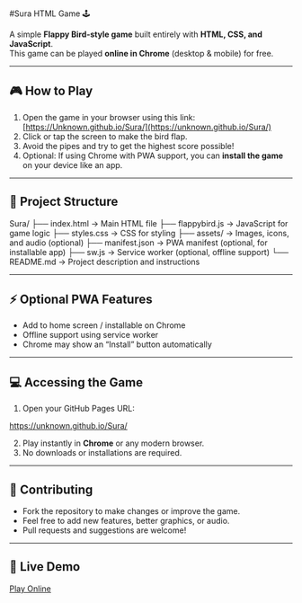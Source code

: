 #Sura HTML Game 🕹️

A simple **Flappy Bird-style game** built entirely with **HTML, CSS, and JavaScript**.  
This game can be played **online in Chrome** (desktop & mobile) for free.  

---

## 🎮 How to Play

1. Open the game in your browser using this link:  
   [https://Unknown.github.io/Sura/](https://unknown.github.io/Sura/)
2. Click or tap the screen to make the bird flap.  
3. Avoid the pipes and try to get the highest score possible!  
4. Optional: If using Chrome with PWA support, you can **install the game** on your device like an app.

---

## 📂 Project Structure

Sura/ ├── index.html       → Main HTML file ├── flappybird.js          → JavaScript for game logic ├── styles.css       → CSS for styling ├── assets/          → Images, icons, and audio (optional) ├── manifest.json    → PWA manifest (optional, for installable app) ├── sw.js            → Service worker (optional, offline support) └── README.md        → Project description and instructions

---

## ⚡ Optional PWA Features

- Add to home screen / installable on Chrome  
- Offline support using service worker  
- Chrome may show an “Install” button automatically

---

## 💻 Accessing the Game

1. Open your GitHub Pages URL:

https://unknown.github.io/Sura/

2. Play instantly in **Chrome** or any modern browser.  
3. No downloads or installations are required.  

---

## 📣 Contributing

- Fork the repository to make changes or improve the game.  
- Feel free to add new features, better graphics, or audio.  
- Pull requests and suggestions are welcome!

---

## 🔗 Live Demo

[Play Online](https://unknown.github.io/Sura/)
